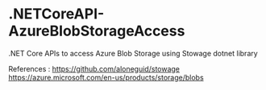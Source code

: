 # .NETCoreAPI-AzureBlobStorageAccess
.NET Core APIs to access Azure Blob Storage using Stowage dotnet library

References : 
https://github.com/aloneguid/stowage
https://azure.microsoft.com/en-us/products/storage/blobs

